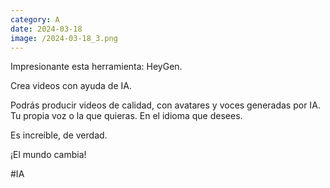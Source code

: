 ```yaml
--- 
category: A 
date: 2024-03-18 
image: /2024-03-18_3.png 
--- 
```


Impresionante esta herramienta: HeyGen.

Crea videos con ayuda de IA. 

Podrás producir videos de calidad, con avatares y voces generadas por IA. Tu propia voz o la que quieras. En el idioma que desees. 

Es increíble, de verdad. 

¡El mundo cambia!

#IA